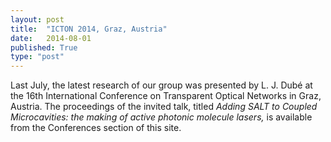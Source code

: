 ```yaml
---
layout: post
title:  "ICTON 2014, Graz, Austria"
date:   2014-08-01
published: True
type: "post"
---
```


Last July, the latest research of our group was presented by L. J. Dubé at the
16th International Conference on Transparent Optical Networks in Graz,
Austria. The proceedings of the invited talk, titled _Adding SALT to Coupled Microcavities: the making of active photonic molecule lasers,_ is available from the Conferences section of this site.



